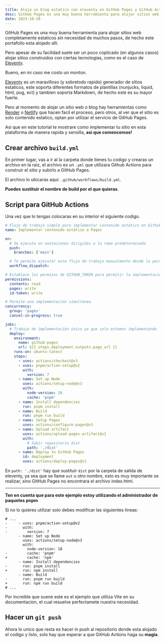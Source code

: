 ```yaml
---
title: Aloja un blog estatico con eleventy en GitHub Pages y GitHub Actions
desc: GitHub Pages es una muy buena herramienta para alojar sitios web completamente estaticos sin necesidad
date: 2023-10-20
---
```


GitHub Pages es una muy buena herramienta para alojar sitios web completamente estaticos sin necesidad de muchos pasos, de hecho este portafolio esta alojado alli.

Pero apesar de su facilidad suele ser un poco coplicado (en algunos casos) alojar sitios construidos con ciertas tecnologias, como es el caso de [Eleventy](https://11ty.dev).

Bueno, en mi caso me costo un monton.

[Eleventy](https://11ty.dev) es un maravilloso (y sobretodo rapido) generador de sitios estaticos, este soporta diferentes formatos de plantillas (nunjucks, liquid, html, pug, ect) y tambien soporta Markdown, de hecho este es su mayor fuerte.

Pero al momento de alojar un sitio web o blog hay herramientas como [Render](https://render.com) o [Netlify](https://netlify.com) que hacen facil el proceso, pero otros, al ver que el sitio es solo contenido estatico, optan por utilizar el servicio de GitHub Pages.

Asi que en este tutorial te mostrare como implementar tu sitio en esta plataforma de manera rapida y sensilla, **asi que comencemos!**

## Crear archivo `build.yml`

En primer lugar, vas a ir al la carpeta donde tienes tu codigo y crearas un archivo en la raiz, el archivo es un `.yml` que utilizara Github Actions para construir el sitio y subirlo a GitHub Pages.

El archivo lo ubicaras aquí: `.github/workflows/build.yml`.

**Puedes sustituir el nombre de build por el que quieras**.

## Script para GitHub Actions

Una vez que lo tengas colocaras en su interior el siguiente codigo.


```yaml
# Flujo de trabajo simple para implementar contenido estático en Github Pages
name: Implementar contenido estático a Pages

on:
  # Se ejecuta en anotaciones dirigidas a la rama predeterminada
  push:
    branches: ['main']

  # Te permite ejecutar este flujo de trabajo manualmente desde la pestaña Acciones
  workflow_dispatch:

# Establece los permisos de GITHUB_TOKEN para permitir la implementación en GitHub Pages
permissions:
  contents: read
  pages: write
  id-token: write

# Permite una implementación simultánea
concurrency:
  group: 'pages'
  cancel-in-progress: true

jobs:
  # Trabajo de implementación único ya que solo estamos implementando
  deploy:
    environment:
      name: github-pages
      url: ${{ steps.deployment.outputs.page_url }}
    runs-on: ubuntu-latest
    steps:
      - uses: actions/checkout@v3
      - uses: pnpm/action-setup@v2
        with:
          version: 7
      - name: Set up Node
        uses: actions/setup-node@v3
        with:
          node-version: 18
          cache: 'pnpm'
      - name: Install dependencies
        run: pnpm install
      - name: Build
        run: pnpm run build
      - name: Setup Pages
        uses: actions/configure-pages@v3
      - name: Upload artifact
        uses: actions/upload-pages-artifact@v1
        with:
          # Subir repositorio dist
          path: './dist'
      - name: Deploy to GitHub Pages
        id: deployment
        uses: actions/deploy-pages@v1
```

En `path: './dist'` hay que sustituir `dist` por la carpeta de salida de eleventy, ya sea que se llame `out` u otro nombre, esto es muy importante se realizar, sino GitHub Pages no encontrara el archivo index.html.

___

**Ten en cuenta que para este ejemplo estoy utilizando el administrador de paquetes pnpm**

Si no lo quieres utilizar solo debes modificar las siguientes lineas:


```diff-yaml
# ...
-     - uses: pnpm/action-setup@v2
-       with:
-         version: 7
      - name: Set up Node
        uses: actions/setup-node@v3
        with:
          node-version: 18
-         cache: 'pnpm'
+         cache: 'npm'
      - name: Install dependencies
-       run: pnpm install
+       run: npm install
      - name: Build
-       run: pnpm run build
+       run: npm run build
# ...
```

Por increible que suene este es el ejemplo que utiliza Vite en su documentacion, el cual resuelve perfectamete nuestra necesidad.

## Hacer un `git push`

Ahora lo unico que resta es hacer in push al repositorio donde esta alojado el codigo y listo, solo hay que esperar a que GitHub Actions haga su __magia__.
